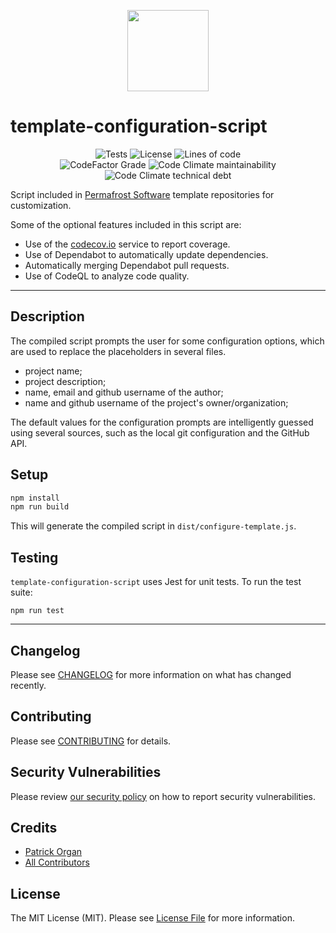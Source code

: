 <p align="center">
    <img style="height: 130px;" src="https://user-images.githubusercontent.com/5508707/178102899-d8a0d8ec-6126-4969-8dae-763c7d0b22ba.png" alt="" />
</p>

# template-configuration-script

<p align="center" style="flex">
<img alt="Tests" src="https://github.com/permafrost-dev/template-configuration-script/actions/workflows/run-tests.yml/badge.svg?branch=main" />
<img alt="License" src="https://shields.io/github/license/permafrost-dev/template-configuration-script" />
<img alt="Lines of code" src="https://img.shields.io/tokei/lines/github/permafrost-dev/template-configuration-script" />
<br>
<!--<img src="https://www.codefactor.io/repository/github/permafrost-dev/template-configuration-script/badge" alt="CodeFactor" />-->
<img alt="CodeFactor Grade" src="https://img.shields.io/codefactor/grade/github/permafrost-dev/template-configuration-script?logo=codefactor" />
<img alt="Code Climate maintainability" src="https://img.shields.io/codeclimate/maintainability-percentage/permafrost-dev/template-configuration-script?logo=codeclimate" />
<img alt="Code Climate technical debt" src="https://img.shields.io/codeclimate/tech-debt/permafrost-dev/template-configuration-script?label=tech%20debt&logo=codeclimate" />
</p>

Script included in [Permafrost Software](https://github.com/permafrost-dev) template repositories for customization.

Some of the optional features included in this script are:

- Use of the [codecov.io](https://codecov.io) service to report coverage.
- Use of Dependabot to automatically update dependencies.
- Automatically merging Dependabot pull requests.
- Use of CodeQL to analyze code quality.

---

## Description

The compiled script prompts the user for some configuration options, which are used to replace the placeholders in several files.

- project name;
- project description;
- name, email and github username of the author;
- name and github username of the project's owner/organization;

The default values for the configuration prompts are intelligently guessed using several sources, such as the local git configuration and the GitHub API.

## Setup

```bash
npm install
npm run build
```

This will generate the compiled script in `dist/configure-template.js`.

## Testing

`template-configuration-script` uses Jest for unit tests.  To run the test suite:

`npm run test`

---

## Changelog

Please see [CHANGELOG](CHANGELOG.md) for more information on what has changed recently.

## Contributing

Please see [CONTRIBUTING](.github/CONTRIBUTING.md) for details.

## Security Vulnerabilities

Please review [our security policy](../../security/policy) on how to report security vulnerabilities.

## Credits

- [Patrick Organ](https://github.com/patinthehat)
- [All Contributors](../../contributors)

## License

The MIT License (MIT). Please see [License File](LICENSE) for more information.
